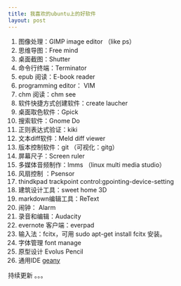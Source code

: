 ```yaml
---
title: 我喜欢的ubuntu上的好软件
layout: post
---
```


1. 图像处理：GIMP image editor （like ps）
2. 思维导图：Free mind
3. 桌面截图：Shutter
4. 命令行终端：Terminator
5. epub 阅读：E-book reader
6. programming editor： VIM
7. chm 阅读：chm see
8. 软件快捷方式创建软件：create laucher
9. 桌面取色软件：Gpick
10. 搜索软件：Gnome Do
11. 正则表达式验证：kiki
12. 文本diff软件：Meld diff viewer
13. 版本控制软件：git （可视化：gitg）
14. 屏幕尺子：Screen ruler
15. 多媒体音频制作：lmms （linux multi media studio）
16. 风扇控制 ：Psensor
17. thindkpad trackpoint control:gpointing-device-setting
18. 建筑设计工具：sweet home 3D
19. markdown编辑工具：ReText
21. 闹钟： Alarm
22. 录音和编辑：Audacity
23. evernote 客户端：everpad
24. 输入法：fcitx，可用 sudo apt-get install fcitx 安装。
25. 字体管理 font manage
26. 原型设计 Evolus Pencil
27. 通用IDE  [geany](http://www.geany.org)

持续更新 。。。
